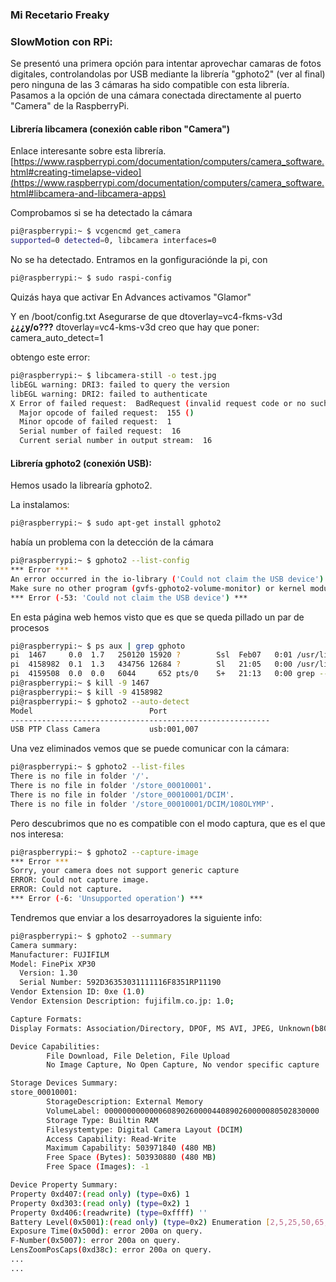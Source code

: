 

### Mi Recetario Freaky

### SlowMotion con RPi:

Se presentó una primera opción para intentar aprovechar camaras de fotos digitales, controlandolas por USB mediante la librería "gphoto2" (ver al final) pero ninguna de las 3 cámaras ha sido compatible con esta librería. Pasamos a la opción de una cámara conectada directamente al puerto "Camera" de la RaspberryPi.



#### Librería libcamera (conexión cable ribon "Camera")
Enlace interesante sobre esta librería.
[https://www.raspberrypi.com/documentation/computers/camera_software.html#creating-timelapse-video](https://www.raspberrypi.com/documentation/computers/camera_software.html#libcamera-and-libcamera-apps)

Comprobamos si se ha detectado la cámara
```bash
pi@raspberrypi:~ $ vcgencmd get_camera
supported=0 detected=0, libcamera interfaces=0
```
No se ha detectado.
Entramos en la gonfiguraciónde la pi, con 
```bash
pi@raspberrypi:~ $ sudo raspi-config
```
Quizás haya que activar En Advances activamos "Glamor"

Y en /boot/config.txt
Asegurarse de que  dtoverlay=vc4-fkms-v3d **¿¿¿y/o???** dtoverlay=vc4-kms-v3d
creo que hay que poner: camera_auto_detect=1

obtengo este error:

```bash
pi@raspberrypi:~ $ libcamera-still -o test.jpg
libEGL warning: DRI3: failed to query the version
libEGL warning: DRI2: failed to authenticate
X Error of failed request:  BadRequest (invalid request code or no such operation)
  Major opcode of failed request:  155 ()
  Minor opcode of failed request:  1
  Serial number of failed request:  16
  Current serial number in output stream:  16
```

#### Librería gphoto2 (conexión USB):

Hemos usado la librearía gphoto2.

La instalamos:

```bash
pi@raspberrypi:~ $ sudo apt-get install gphoto2
```
había un problema con la detección de la cámara

```bash
pi@raspberrypi:~ $ gphoto2 --list-config
*** Error ***
An error occurred in the io-library ('Could not claim the USB device'): Could not claim interface 0 (Device or resource busy).
Make sure no other program (gvfs-gphoto2-volume-monitor) or kernel module (such as sdc2xx, stv680, spca50x) is using the device and you have read/write access to the device.
*** Error (-53: 'Could not claim the USB device') ***
```

En esta página web hemos visto que es que se queda pillado un par de procesos

```bash
pi@raspberrypi:~ $ ps aux | grep gphoto
pi  1467     0.0  1.7   250120 15920 ?        Ssl  Feb07   0:01 /usr/libexec/gvfs-gphoto2-volume-monitor
pi  4158982  0.1  1.3   434756 12684 ?        Sl   21:05   0:00 /usr/libexec/gvfsd-gphoto2 --spawner :1.7 /org/gtk/gvfs/exec_spaw/3
pi  4159508  0.0  0.0   6044     652 pts/0    S+   21:13   0:00 grep --color=auto gphoto
pi@raspberrypi:~ $ kill -9 1467
pi@raspberrypi:~ $ kill -9 4158982
pi@raspberrypi:~ $ gphoto2 --auto-detect
Model                          Port
----------------------------------------------------------
USB PTP Class Camera           usb:001,007
```

Una vez eliminados vemos que se puede comunicar con la cámara:
```bash
pi@raspberrypi:~ $ gphoto2 --list-files
There is no file in folder '/'.
There is no file in folder '/store_00010001'.
There is no file in folder '/store_00010001/DCIM'.
There is no file in folder '/store_00010001/DCIM/108OLYMP'.
```
Pero descubrimos que no es compatible con el modo captura, que es el que nos interesa:
```bash
pi@raspberrypi:~ $ gphoto2 --capture-image
*** Error ***
Sorry, your camera does not support generic capture
ERROR: Could not capture image.
ERROR: Could not capture.
*** Error (-6: 'Unsupported operation') ***
```

Tendremos que enviar a los desarroyadores la siguiente info:
```bash
pi@raspberrypi:~ $ gphoto2 --summary
Camera summary:
Manufacturer: FUJIFILM
Model: FinePix XP30
  Version: 1.30
  Serial Number: 592D36353031111116F8351RP11190
Vendor Extension ID: 0xe (1.0)
Vendor Extension Description: fujifilm.co.jp: 1.0;

Capture Formats:
Display Formats: Association/Directory, DPOF, MS AVI, JPEG, Unknown(b802)

Device Capabilities:
        File Download, File Deletion, File Upload
        No Image Capture, No Open Capture, No vendor specific capture

Storage Devices Summary:
store_00010001:
        StorageDescription: External Memory
        VolumeLabel: 000000000000060890260000440890260000080502830000
        Storage Type: Builtin RAM
        Filesystemtype: Digital Camera Layout (DCIM)
        Access Capability: Read-Write
        Maximum Capability: 503971840 (480 MB)
        Free Space (Bytes): 503930880 (480 MB)
        Free Space (Images): -1

Device Property Summary:
Property 0xd407:(read only) (type=0x6) 1
Property 0xd303:(read only) (type=0x2) 1
Property 0xd406:(readwrite) (type=0xffff) ''
Battery Level(0x5001):(read only) (type=0x2) Enumeration [2,5,25,50,65,80,100] value: 100% (100)
Exposure Time(0x500d): error 200a on query.
F-Number(0x5007): error 200a on query.
LensZoomPosCaps(0xd38c): error 200a on query.
...
...
```
